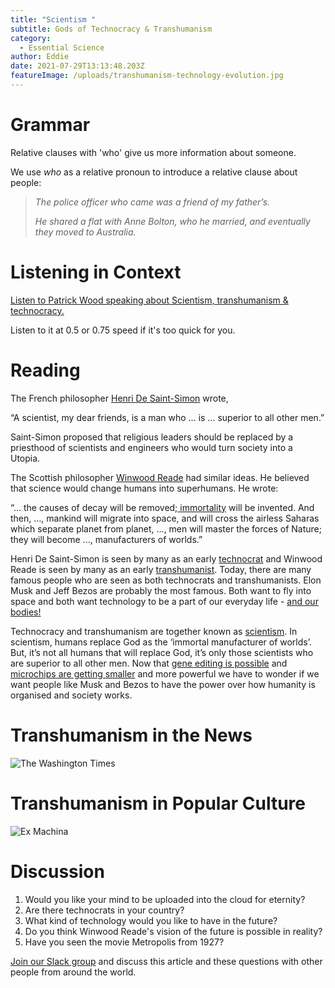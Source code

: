 ```yaml
---
title: "Scientism "
subtitle: Gods of Technocracy & Transhumanism
category:
  - Essential Science
author: Eddie
date: 2021-07-29T13:13:48.203Z
featureImage: /uploads/transhumanism-technology-evolution.jpg
---
```

# Grammar

Relative clauses with 'who' give us more information about someone. <!--StartFragment-->

We use *who* as a relative pronoun to introduce a relative clause about people:

> *The police officer who came was a friend of my father’s.*
>
> *He shared a flat with Anne Bolton, who he married, and eventually they moved to Australia.*

<!--EndFragment-->



# Listening in Context

[Listen to Patrick Wood speaking about Scientism, transhumanism & technocracy.](https://rumble.com/vjuzhq-the-rise-of-transhumanism-within-our-home.html)

Listen to it at 0.5 or 0.75 speed if it's too quick for you.

# Reading

<!--StartFragment-->

The French philosopher [Henri De Saint-Simon](https://www.britannica.com/biography/Henri-de-Saint-Simon) wrote,

“A scientist, my dear friends, is a man who … is ... superior to all other men.”

Saint-Simon proposed that religious leaders should be replaced by a priesthood of scientists and engineers who would turn society into a Utopia. 

The Scottish philosopher [Winwood Reade](https://en.wikipedia.org/wiki/William_Winwood_Reade) had similar ideas. He believed that science would change humans into superhumans. He wrote:

“... the causes of decay will be removed;[ immortality](https://dictionary.cambridge.org/us/dictionary/english/immortality) will be invented. And then, ..., mankind will migrate into space, and will cross the airless Saharas which separate planet from planet, ..., men will master the forces of Nature; they will become ..., manufacturers of worlds.”

Henri De Saint-Simon is seen by many as an early [technocrat](https://dictionary.cambridge.org/us/dictionary/english/technocrat) and Winwood Reade is seen by many as an early [transhumanist](https://dictionary.cambridge.org/us/dictionary/english/transhumanism). Today, there are many famous people who are seen as both technocrats and transhumanists. Elon Musk and Jeff Bezos are probably the most famous. Both want to fly into space and both want technology to be a part of our everyday life - [and our bodies!](https://neuralink.com/)

Technocracy and transhumanism are together known as [scientism](https://www.philosophybasics.com/branch_scientism.html). In scientism, humans replace God as the ‘immortal manufacturer of worlds’. But, it’s not all humans that will replace God, it’s only those scientists who are superior to all other men. Now that [gene editing is possible](https://www.goodreads.com/book/show/30971755-a-crack-in-creation) and [microchips are getting smaller](https://www.medgadget.com/2016/06/tiny-new-antenna-injectable-medical-devices.html) and more powerful we have to wonder if we want people like Musk and Bezos to have the power over how humanity is organised and society works.



<!--EndFragment-->

# Transhumanism in the News

![The Washington Times ](/uploads/transnews.png "The Washington Times ")

# Transhumanism in Popular Culture

![Ex Machina](/uploads/ex-machina-2015-featured-3.jpg "Ex Machina")

# Discussion

1. Would you like your mind to be uploaded into the cloud for eternity?
2. Are there technocrats in your country?
3. What kind of technology would you like to have in the future?
4. Do you think Winwood Reade's vision of the future is possible in reality?
5. Have you seen the movie Metropolis from 1927?

[Join our Slack group](https://join.slack.com/t/essential-english/shared_invite/zt-stozzkc3-BacHatpqgrT3b0ilvdDqGQ) and discuss this article and these questions with other people from around the world.
